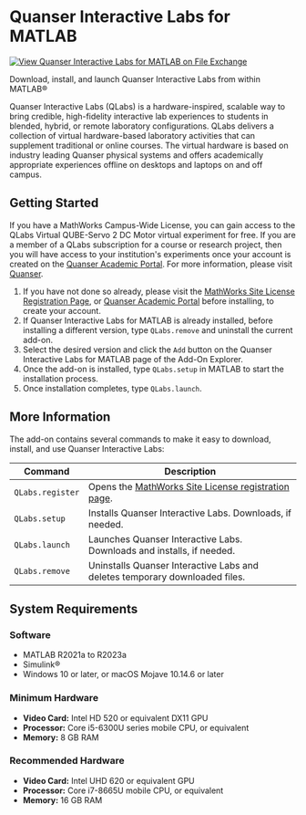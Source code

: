 # Quanser Interactive Labs for MATLAB

[![View Quanser Interactive Labs for MATLAB on File Exchange](https://www.mathworks.com/matlabcentral/images/matlab-file-exchange.svg)](https://www.mathworks.com/matlabcentral/fileexchange/123860-quanser-interactive-labs-for-matlab)

Download, install, and launch Quanser Interactive Labs from within MATLAB&reg;

Quanser Interactive Labs (QLabs) is a hardware-inspired, scalable way to bring credible, high-fidelity interactive lab experiences to students in blended, hybrid, or remote laboratory configurations. QLabs delivers a collection of virtual hardware-based laboratory activities that can supplement traditional or online courses. The virtual hardware is based on industry leading Quanser physical systems and offers academically appropriate experiences offline on desktops and laptops on and off campus.

## Getting Started

If you have a MathWorks Campus-Wide License, you can gain access to the QLabs Virtual QUBE-Servo 2 DC Motor virtual experiment for free. If you are a member of a QLabs subscription for a course or research project, then you will have access to your institution's experiments once your account is created on the [Quanser Academic Portal](https://portal.quanser.com/Register). For more information, please visit [Quanser](https://www.quanser.com/digital/quanser-interactive-labs/).

1. If you have not done so already, please visit the [MathWorks Site License Registration Page](https://www.quanser.com/mathworks-qlabs-trial), or [Quanser Academic Portal](https://portal.quanser.com) before installing, to create your account.
2. If Quanser Interactive Labs for MATLAB is already installed, before installing a different version, type ``QLabs.remove`` and uninstall the current add-on.
3. Select the desired version and click the ``Add`` button on the Quanser Interactive Labs for MATLAB page of the Add-On Explorer.
4. Once the add-on is installed, type ``QLabs.setup`` in MATLAB to start the installation process.
5. Once installation completes, type ``QLabs.launch``.

## More Information

The add-on contains several commands to make it easy to download, install, and use Quanser Interactive Labs:

|Command|Description|
|--------|-----------|
|``QLabs.register``|Opens the [MathWorks Site License registration page](https://www.quanser.com/mathworks-qlabs-trial).|
|``QLabs.setup``|Installs Quanser Interactive Labs. Downloads, if needed.|
|``QLabs.launch``|Launches Quanser Interactive Labs.  Downloads and installs, if needed.|
|``QLabs.remove``|Uninstalls Quanser Interactive Labs and deletes temporary downloaded files.|

## System Requirements

### Software

* MATLAB R2021a to R2023a
* Simulink&reg;
* Windows 10 or later, or macOS Mojave 10.14.6 or later

### Minimum Hardware

* __Video Card:__ Intel HD 520 or equivalent DX11 GPU
* __Processor:__ Core i5-6300U series mobile CPU, or equivalent
* __Memory:__ 8 GB RAM

### Recommended Hardware

* __Video Card:__ Intel UHD 620 or equivalent GPU
* __Processor:__ Core i7-8665U mobile CPU, or equivalent
* __Memory:__ 16 GB RAM
